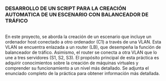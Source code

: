 ### DESARROLLO DE UN SCRIPT PARA LA CREACIÓN AUTOMATICA DE UN ESCENARIO CON BALANCEADOR DE TRÁFICO<br>
<br>
En este proyecto, se aborda la creación de un escenario que incluye un ordenador host conectado a otro ordenador (C1) a través de una VLAN. Esta VLAN se encuentra enlazada a un router (LB), que desempeña la función de balanceador de tráfico. Asimismo, el router se conecta a otra VLAN que lo une a tres servidores (S1, S2, S3). El propósito principal de esta práctica es adquirir conocimientos sobre la creación de máquinas virtuales y comprender su funcionamiento a un nivel más detallado. Se adjunta el enunciado completo de la práctica para obtener información más detallada.
 
 
